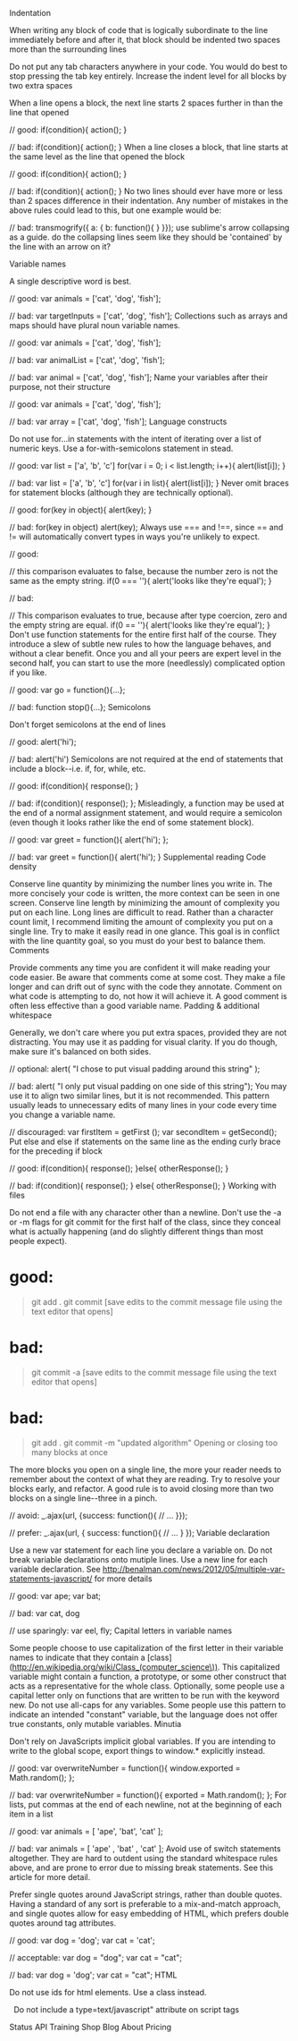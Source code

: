 Indentation

When writing any block of code that is logically subordinate to the line immediately before and after it, that block should be indented two spaces more than the surrounding lines

Do not put any tab characters anywhere in your code. You would do best to stop pressing the tab key entirely.
Increase the indent level for all blocks by two extra spaces

When a line opens a block, the next line starts 2 spaces further in than the line that opened

// good:
if(condition){
  action();
}

// bad:
if(condition){
action();
}
When a line closes a block, that line starts at the same level as the line that opened the block

// good:
if(condition){
  action();
}

// bad:
if(condition){
  action();
  }
No two lines should ever have more or less than 2 spaces difference in their indentation. Any number of mistakes in the above rules could lead to this, but one example would be:

// bad:
transmogrify({
  a: {
    b: function(){
    }
}});
use sublime's arrow collapsing as a guide. do the collapsing lines seem like they should be 'contained' by the line with an arrow on it?

Variable names

A single descriptive word is best.

// good:
var animals = ['cat', 'dog', 'fish'];

// bad:
var targetInputs = ['cat', 'dog', 'fish'];
Collections such as arrays and maps should have plural noun variable names.

// good:
var animals = ['cat', 'dog', 'fish'];

// bad:
var animalList = ['cat', 'dog', 'fish'];

// bad:
var animal = ['cat', 'dog', 'fish'];
Name your variables after their purpose, not their structure

// good:
var animals = ['cat', 'dog', 'fish'];

// bad:
var array = ['cat', 'dog', 'fish'];
Language constructs

Do not use for...in statements with the intent of iterating over a list of numeric keys. Use a for-with-semicolons statement in stead.

// good:
var list = ['a', 'b', 'c']
for(var i = 0; i < list.length; i++){
  alert(list[i]);
}

// bad:
var list = ['a', 'b', 'c']
for(var i in list){
  alert(list[i]);
}
Never omit braces for statement blocks (although they are technically optional).

// good:
for(key in object){
  alert(key);
}

// bad:
for(key in object)
  alert(key);
Always use === and !==, since == and != will automatically convert types in ways you're unlikely to expect.

// good:

// this comparison evaluates to false, because the number zero is not the same as the empty string.
if(0 === ''){
  alert('looks like they\'re equal');
}

// bad:

// This comparison evaluates to true, because after type coercion, zero and the empty string are equal.
if(0 == ''){
  alert('looks like they\'re equal');
}
Don't use function statements for the entire first half of the course. They introduce a slew of subtle new rules to how the language behaves, and without a clear benefit. Once you and all your peers are expert level in the second half, you can start to use the more (needlessly) complicated option if you like.

// good:
var go = function(){...};

// bad:
function stop(){...};
Semicolons

Don't forget semicolons at the end of lines

// good:
alert('hi');

// bad:
alert('hi')
Semicolons are not required at the end of statements that include a block--i.e. if, for, while, etc.

// good:
if(condition){
  response();
}

// bad:
if(condition){
  response();
};
Misleadingly, a function may be used at the end of a normal assignment statement, and would require a semicolon (even though it looks rather like the end of some statement block).

// good:
var greet = function(){
  alert('hi');
};

// bad:
var greet = function(){
  alert('hi');
}
Supplemental reading
Code density

Conserve line quantity by minimizing the number lines you write in. The more concisely your code is written, the more context can be seen in one screen.
Conserve line length by minimizing the amount of complexity you put on each line. Long lines are difficult to read. Rather than a character count limit, I recommend limiting the amount of complexity you put on a single line. Try to make it easily read in one glance. This goal is in conflict with the line quantity goal, so you must do your best to balance them.
Comments

Provide comments any time you are confident it will make reading your code easier.
Be aware that comments come at some cost. They make a file longer and can drift out of sync with the code they annotate.
Comment on what code is attempting to do, not how it will achieve it.
A good comment is often less effective than a good variable name.
Padding & additional whitespace

Generally, we don't care where you put extra spaces, provided they are not distracting.
You may use it as padding for visual clarity. If you do though, make sure it's balanced on both sides.

// optional:
alert( "I chose to put visual padding around this string" );

// bad:
alert( "I only put visual padding on one side of this string");
You may use it to align two similar lines, but it is not recommended. This pattern usually leads to unnecessary edits of many lines in your code every time you change a variable name.

// discouraged:
var firstItem  = getFirst ();
var secondItem = getSecond();
Put else and else if statements on the same line as the ending curly brace for the preceding if block

// good:
if(condition){
  response();
}else{
  otherResponse();
}

// bad:
if(condition){
  response();
}
else{
  otherResponse();
}
Working with files

Do not end a file with any character other than a newline.
Don't use the -a or -m flags for git commit for the first half of the class, since they conceal what is actually happening (and do slightly different things than most people expect).

# good:
> git add .
> git commit
[save edits to the commit message file using the text editor that opens]

# bad:
> git commit -a
[save edits to the commit message file using the text editor that opens]

# bad:
> git add .
> git commit -m "updated algorithm"
Opening or closing too many blocks at once

The more blocks you open on a single line, the more your reader needs to remember about the context of what they are reading. Try to resolve your blocks early, and refactor. A good rule is to avoid closing more than two blocks on a single line--three in a pinch.

// avoid:
_.ajax(url, {success: function(){
  // ...
}});

// prefer:
_.ajax(url, {
  success: function(){
    // ...
  }
});
Variable declaration

Use a new var statement for each line you declare a variable on.
Do not break variable declarations onto mutiple lines.
Use a new line for each variable declaration.
See http://benalman.com/news/2012/05/multiple-var-statements-javascript/ for more details

// good:
var ape;
var bat;

// bad:
var cat,
    dog

// use sparingly:
var eel, fly;
Capital letters in variable names

Some people choose to use capitalization of the first letter in their variable names to indicate that they contain a [class](http://en.wikipedia.org/wiki/Class_(computer_science\)). This capitalized variable might contain a function, a prototype, or some other construct that acts as a representative for the whole class.
Optionally, some people use a capital letter only on functions that are written to be run with the keyword new.
Do not use all-caps for any variables. Some people use this pattern to indicate an intended "constant" variable, but the language does not offer true constants, only mutable variables.
Minutia

Don't rely on JavaScripts implicit global variables. If you are intending to write to the global scope, export things to window.* explicitly instead.

// good:
var overwriteNumber = function(){
  window.exported = Math.random();
};

// bad:
var overwriteNumber = function(){
  exported = Math.random();
};
For lists, put commas at the end of each newline, not at the beginning of each item in a list

// good:
var animals = [
  'ape',
  'bat',
  'cat'
];

// bad:
var animals = [
    'ape'
  , 'bat'
  , 'cat'
];
Avoid use of switch statements altogether. They are hard to outdent using the standard whitespace rules above, and are prone to error due to missing break statements. See this article for more detail.

Prefer single quotes around JavaScript strings, rather than double quotes. Having a standard of any sort is preferable to a mix-and-match approach, and single quotes allow for easy embedding of HTML, which prefers double quotes around tag attributes.

// good:
var dog = 'dog';
var cat = 'cat';

// acceptable:
var dog = "dog";
var cat = "cat";

// bad:
var dog = 'dog';
var cat = "cat";
HTML

Do not use ids for html elements. Use a class instead.

<!-- good -->
<img class="lucy" />

<!-- bad -->
<img id="lucy" />
Do not include a type=text/javascript" attribute on script tags

<!-- good -->
<script src="a.js"></script>

<!-- bad -->
<script src="a.js" type="text/javascript"></script>
Status API Training Shop Blog About Pricing
